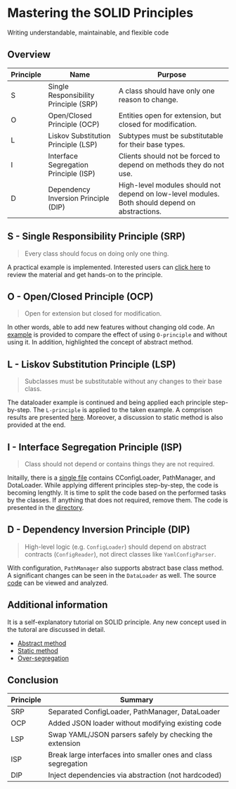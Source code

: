 # Mastering the SOLID Principles

Writing understandable, maintainable, and flexible code

## Overview

| Principle | Name                                  | Purpose                                                                                        |
| --------- | ------------------------------------- | ---------------------------------------------------------------------------------------------- |
| S         | Single Responsibility Principle (SRP) | A class should have only one reason to change.                                                 |
| O         | Open/Closed Principle (OCP)           | Entities open for extension, but closed for modification.                                      |
| L         | Liskov Substitution Principle (LSP)   | Subtypes must be substitutable for their base types.                                           |
| I         | Interface Segregation Principle (ISP) | Clients should not be forced to depend on methods they do not use.                             |
| D         | Dependency Inversion Principle (DIP)  | High-level modules should not depend on low-level modules. Both should depend on abstractions. |

## S - Single Responsibility Principle (SRP)

> Every class should focus on doing only one thing.

A practical example is implemented. Interested users can [click here](./1.s_principle/) to review the material and get hands-on to the principle.

## O - Open/Closed Principle (OCP)

> Open for extension but closed for modification.

In other words, able to add new features without changing old code. An [example](./2.o_principle/) is provided to compare the effect of using `O-principle` and without using it. In addition, highlighted the concept of abstract method.

## L - Liskov Substitution Principle (LSP)

> Subclasses must be substitutable without any changes to their base class.

The dataloader example is continued and being applied each principle step-by-step. The `L-principle` is applied to the taken example. A comprison results are presented [here](./3.l_principle/). Moreover, a discussion to static method is also provided at the end.

## I - Interface Segregation Principle (ISP)

> Class should not depend or contains things they are not required. 

Initailly, there is a [single file](./1.s_principle/with_s.py) contains CConfigLoader, PathManager, and DotaLoader. While applying different principles step-by-step, the code is becoming lengthly. It is time to split the code based on the performed tasks by the classes. If anything that does not required, remove them. The code is presented in the [directory](./4.i_principle/). 

## D - Dependency Inversion Principle (DIP)

> High-level logic (e.g. `ConfigLoader`) should depend on abstract contracts (`ConfigReader`), not direct classes like `YamlConfigParser`. 

With configuration, `PathManager` also supports abstract base class method. A significant changes can be seen in the `DataLoader` as well. The source [code](/5.d_principle/) can be viewed and analyzed. 

## Additional information

It is a self-explanatory tutorial on SOLID principle. Any new concept used in the tutoral are discussed in detail.

* [Abstract method](./2.o_principle/README.md#abstract-method)
* [Static method](./3.l_principle/README.md#static-method)
* [Over-segregation](./4.i_principle/README.md#method-1)

## Conclusion

| Principle | Summary |
| --------- | ------- |
|    SRP       |    Separated ConfigLoader, PathManager, DataLoader     |
|    OCP       |    Added JSON loader without modifying existing code     |
|    LSP       |    Swap YAML/JSON parsers safely by checking the extension     |
|    ISP       |    Break large interfaces into smaller ones and class segregation    |
|    DIP       |    Inject dependencies via abstraction (not hardcoded)     |
